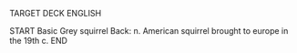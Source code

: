 TARGET DECK
ENGLISH

START
Basic
Grey squirrel
Back: n. American squirrel brought to europe in the 19th c.
END
